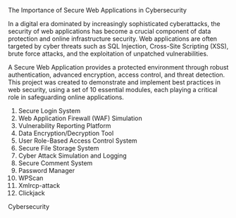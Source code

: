The Importance of Secure Web Applications in Cybersecurity

In a digital era dominated by increasingly sophisticated cyberattacks, the security of web applications has become a crucial component of data protection and online infrastructure security. Web applications are often targeted by cyber threats such as SQL Injection, Cross-Site Scripting (XSS), brute force attacks, and the exploitation of unpatched vulnerabilities.

A Secure Web Application provides a protected environment through robust authentication, advanced encryption, access control, and threat detection. This project was created to demonstrate and implement best practices in web security, using a set of 10 essential modules, each playing a critical role in safeguarding online applications.

1. Secure Login System
2. Web Application Firewall (WAF) Simulation
3. Vulnerability Reporting Platform
4. Data Encryption/Decryption Tool
5. User Role-Based Access Control System
6. Secure File Storage System
7. Cyber Attack Simulation and Logging
8. Secure Comment System
9. Password Manager
11. WPScan
12. Xmlrcp-attack
13. Clickjack

Cybersecurity
